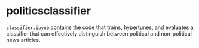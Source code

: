 # politicsclassifier

`classifier.ipynb` contains the code that trains, hypertunes, and evaluates a classifier that can effectively distinguish between political and non-political news articles.
